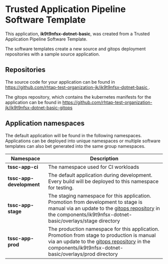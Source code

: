 # Trusted Application Pipeline Software Template

This application, **ik9t9nfsx-dotnet-basic**, was created from a Trusted Application Pipeline Software Template.

The software templates create a new source and gitops deployment repositories with a sample source application. 

## Repositories

The source code for your application can be found in [https://github.com/rhtap-test-organization-jk/ik9t9nfsx-dotnet-basic ](https://github.com/rhtap-test-organization-jk/ik9t9nfsx-dotnet-basic ).
 
The gitops repository, which contains the kubernetes manifests for the application can be found in 
[https://github.com/rhtap-test-organization-jk/ik9t9nfsx-dotnet-basic-gitops ](https://github.com/rhtap-test-organization-jk/ik9t9nfsx-dotnet-basic-gitops ) 

## Application namespaces 

The default application will be found in the following namespaces. Applications can be deployed into unique namespaces or multiple software templates can also bet generated into the same group namespaces.  

|  Namespace   |  Description   |  
| -------- | -------- |
| **tssc-app-ci** | The namespace used for CI workloads |
| **tssc-app-development** | The default application during development. Every build will be deployed to this namespace for testing. |
| **tssc-app-stage** | The staging namespace for this application. Promotion from development to stage is manual via an update to the [gitops repository](https://github.com/rhtap-test-organization-jk/ik9t9nfsx-dotnet-basic-gitops ) in the components/ik9t9nfsx-dotnet-basic/overlays/stage directory |
| **tssc-app-prod** | The production namespace for this application. Promotion from stage to production is manual via an update to the [gitops repository](https://github.com/rhtap-test-organization-jk/ik9t9nfsx-dotnet-basic-gitops ) in the components/ik9t9nfsx-dotnet-basic/overlays/prod directory |